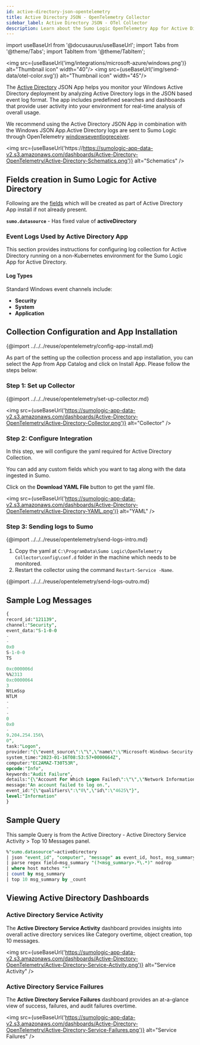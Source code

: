 ```yaml
---
id: active-directory-json-opentelemetry
title: Active Directory JSON - OpenTelemetry Collector
sidebar_label: Active Directory JSON - OTel Collector
description: Learn about the Sumo Logic OpenTelemetry App for Active Directory JSON.
---
```


import useBaseUrl from '@docusaurus/useBaseUrl';
import Tabs from '@theme/Tabs';
import TabItem from '@theme/TabItem';

<img src={useBaseUrl('img/integrations/microsoft-azure/windows.png')} alt="Thumbnail icon" width="40"/> <img src={useBaseUrl('img/send-data/otel-color.svg')} alt="Thumbnail icon" width="45"/>

The [Active Directory](https://learn.microsoft.com/en-us/windows-server/identity/ad-ds/get-started/virtual-dc/active-directory-domain-services-overview) JSON App helps you monitor your Windows Active Directory deployment by analyzing Active Directory logs in the JSON based event log format. The app includes predefined searches and dashboards that provide user activity into your environment for real-time analysis of overall usage.

We recommend using the Active Directory JSON App in combination with the Windows JSON App.Active Directory logs are sent to Sumo Logic through OpenTelemetry [windowseventlogreceiver](https://github.com/open-telemetry/opentelemetry-collector-contrib/tree/main/receiver/windowseventlogreceiver).

<img src={useBaseUrl('https://https://sumologic-app-data-v2.s3.amazonaws.com/dashboards/Active-Directory-OpenTelemetry/Active-Directory-Schematics.png')} alt="Schematics" />

## Fields creation in Sumo Logic for Active Directory

Following are the [fields](https://help.sumologic.com/docs/manage/fields/) which will be created as part of Active Directory App install if not already present.

**`sumo.datasource`** - Has fixed value of **activeDirectory**

### Event Logs Used by Active Directory App

This section provides instructions for configuring log collection for Active Directory running on a non-Kubernetes environment for the Sumo Logic App for Active Directory.

#### Log Types

Standard Windows event channels include:
-   **Security**
-   **System**
-   **Application**

## Collection Configuration and App Installation

{@import ../../../reuse/opentelemetry/config-app-install.md}

As part of the setting up the collection process and app installation, you can select the App from App Catalog and click on Install App. Please follow the steps below:

### Step 1: Set up Collector

{@import ../../../reuse/opentelemetry/set-up-collector.md}

<img src={useBaseUrl('https://sumologic-app-data-v2.s3.amazonaws.com/dashboards/Active-Directory-OpenTelemetry/Active-Directory-Collector.png')} alt="Collector" />

### Step 2: Configure Integration

In this step, we will configure the yaml required for Active Directory Collection.

You can add any custom fields which you want to tag along with the data ingested in Sumo.

Click on the **Download YAML File** button to get the yaml file.

<img src={useBaseUrl('https://sumologic-app-data-v2.s3.amazonaws.com/dashboards/Active-Directory-OpenTelemetry/Active-Directory-YAML.png')} alt="YAML" />

### Step 3: Sending logs to Sumo

{@import ../../../reuse/opentelemetry/send-logs-intro.md}

1. Copy the yaml at `C:\ProgramData\Sumo Logic\OpenTelemetry Collector\config\conf.d` folder in the machine which needs to be monitored.
2. Restart the collector using the command `Restart-Service -Name`.

{@import ../../../reuse/opentelemetry/send-logs-outro.md}


## Sample Log Messages

```sql
{
record_id:"121139",
channel:"Security",
event_data:"S-1-0-0
-
-
0x0
S-1-0-0
TS

0xc000006d
%%2313
0xc0000064
3
NtLmSsp
NTLM
-
-
-
0
0x0
-
9.204.254.156\
0",
task:"Logon",
provider:"{\"event_source\":\"\",\"name\":\"Microsoft-Windows-Security-Auditing\",\"guid\":\"{54849625-5478-4994-a5ba-3e3b0328c30d}\"}",
system_time:"2023-01-16T08:53:57+0000664Z",
computer:"EC2AMAZ-T30T53R",
opcode:"Info",
keywords:"Audit Failure",
details:"{\"Account For Which Logon Failed\":\"\",\"Network Information\":\"\",\"Failure Information\":\"\",\"Detailed Authentication Information\":\"\",\"Subject\":\"\",\"Process Information\":\"\",\"Logon Type\":\"3\",\"Additional Context\":\"\"}",
message:"An account failed to log on.",
event_id:"{\"qualifiers\":\"0\",\"id\":\"4625\"}",
level:"Information"
}
```

## Sample Query

This sample Query is from the Active Directory - Active Directory Service Activity > Top 10 Messages panel.

```sql
%"sumo.datasource"=activeDirectory
| json "event_id", "computer", "message" as event_id, host, msg_summary nodrop
| parse regex field=msg_summary "(?<msg_summary>.*\.*)" nodrop
| where host matches "*"
| count by msg_summary
| top 10 msg_summary by _count
```

## Viewing Active Directory Dashboards

### Active Directory Service Activity

The **Active Directory Service Activity** dashboard provides insights into overall active directory services like Category overtime, object creation, top 10 messages.

<img src={useBaseUrl('https://sumologic-app-data-v2.s3.amazonaws.com/dashboards/Active-Directory-OpenTelemetry/Active-Directory-Service-Activity.png')} alt="Service Activity" />

### Active Directory Service Failures

The **Active Directory Service Failures** dashboard provides an at-a-glance view of success, failures, and audit failures overtime.

<img src={useBaseUrl('https://sumologic-app-data-v2.s3.amazonaws.com/dashboards/Active-Directory-OpenTelemetry/Active-Directory-Service-Failures.png')} alt="Service Failures" />
